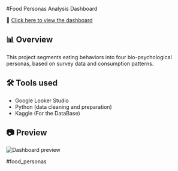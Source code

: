 

#Food Personas Analysis Dashboard

🔗 [Click here to view the dashboard](https://lookerstudio.google.com/reporting/b755b04b-1891-4ec8-9afe-89ae11a35bfa)

## 📊 Overview
This project segments eating behaviors into four bio-psychological personas, based on survey data and consumption patterns.

## 🛠️ Tools used
- Google Looker Studio
- Python (data cleaning and preparation)
- Kaggle (For the DataBase)

## 📷 Preview
![Dashboard preview]("./food_personas.JPG")


#food_personas
